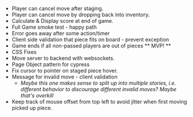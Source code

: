 * Player can cancel move after staging.
* Player can cancel move by dropping back into inventory.
* Calculate & Display score at end of game.
* Full Game smoke test - happy path
* Error goes away after some action/timer
* Client side validation that piece fits on board - prevent exception
* Game ends if all non-passed players are out of pieces
** MVP! **
* CSS Fixes
* Move server to backend with websockets.
* Page Object pattern for cypress
* Fix cursor to pointer on staged piece hover.
* Message for invalid move - client validation
    * _Maybe this one makes sense to split up into multiple stories, i.e. different behavior to discourage different invalid moves? Maybe that's overkill_
* Keep track of mouse offset from top left to avoid jitter when first moving picked up piece.